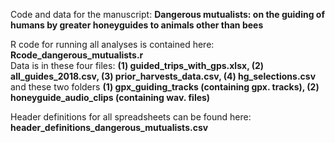 Code and data for the manuscript: <b>Dangerous mutualists: on the guiding of humans by greater honeyguides to animals other than bees</b>

R code for running all analyses is contained here: <b>Rcode_dangerous_mutualists.r</b> <br>
Data is in these four files: <b>(1) guided_trips_with_gps.xlsx, (2) all_guides_2018.csv, (3) prior_harvests_data.csv, (4) hg_selections.csv </b> <br> 
and these two folders <b> (1) gpx_guiding_tracks (containing gpx. tracks), (2) honeyguide_audio_clips (containing wav. files) </b> <br> 

Header definitions for all spreadsheets can be found here: <b>header_definitions_dangerous_mutualists.csv</b>
